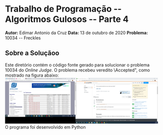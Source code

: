 # Trabalho de Programação -- Algoritmos Gulosos -- Parte 4
**Autor:** Edimar Antonio da Cruz
**Data:** 13 de outubro de 2020
**Problema:** 10034  --  Freckles
## Sobre a Soluçãoo
Este diretório contém o código fonte gerado para solucionar o problema 10034
do *Online Judge*. O problema recebeu veredito \Accepted", como mostrado na
figura abaixo:
![Veredito](./10034-veredito.png)
O programa foi desenvolvido em Python
